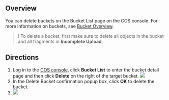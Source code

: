 ## Overview

You can delete buckets on the Bucket List page on the COS console. For more information on buckets, see [Bucket Overview](https://cloud.tencent.com/document/product/436/13312).

>! To delete a bucket, first make sure to delete all objects in the bucket and all fragments in **Incomplete Upload**.

## Directions

1. Log in to the [COS console](https://console.cloud.tencent.com/cos5), click **Bucket List** to enter the bucket detail page and then click **Delete** on the right of the target bucket.
   ![](https://main.qcloudimg.com/raw/07d0b4b4f9df3aeba5f1ad0ed0d1701a.png)
2. In the Delete Bucket confirmation popup box, click **OK** to delete the bucket.
3. ![](https://main.qcloudimg.com/raw/ab06ccc4fcdca8c8c0d76be1f319b873.png)



